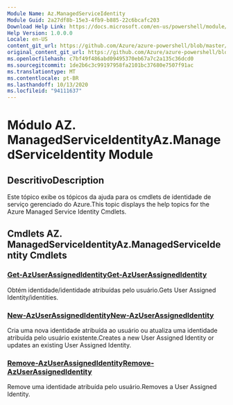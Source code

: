 ```yaml
---
Module Name: Az.ManagedServiceIdentity
Module Guid: 2a27df8b-15e3-4fb9-b885-22c6bcafc203
Download Help Link: https://docs.microsoft.com/en-us/powershell/module/az.managedserviceidentity
Help Version: 1.0.0.0
Locale: en-US
content_git_url: https://github.com/Azure/azure-powershell/blob/master/src/ManagedServiceIdentity/ManagedServiceIdentity/help/Az.ManagedServiceIdentity.md
original_content_git_url: https://github.com/Azure/azure-powershell/blob/master/src/ManagedServiceIdentity/ManagedServiceIdentity/help/Az.ManagedServiceIdentity.md
ms.openlocfilehash: c7bf49f486abd09495370eb67a7c2a135c36dcd0
ms.sourcegitcommit: 1de2b6c3c99197958fa2101bc37680e7507f91ac
ms.translationtype: MT
ms.contentlocale: pt-BR
ms.lasthandoff: 10/13/2020
ms.locfileid: "94111637"
---
```

# <span data-ttu-id="b0488-101">Módulo AZ. ManagedServiceIdentity</span><span class="sxs-lookup"><span data-stu-id="b0488-101">Az.ManagedServiceIdentity Module</span></span>
## <span data-ttu-id="b0488-102">Descritivo</span><span class="sxs-lookup"><span data-stu-id="b0488-102">Description</span></span>
<span data-ttu-id="b0488-103">Este tópico exibe os tópicos da ajuda para os cmdlets de identidade de serviço gerenciado do Azure.</span><span class="sxs-lookup"><span data-stu-id="b0488-103">This topic displays the help topics for the Azure Managed Service Identity Cmdlets.</span></span>

## <span data-ttu-id="b0488-104">Cmdlets AZ. ManagedServiceIdentity</span><span class="sxs-lookup"><span data-stu-id="b0488-104">Az.ManagedServiceIdentity Cmdlets</span></span>
### [<span data-ttu-id="b0488-105">Get-AzUserAssignedIdentity</span><span class="sxs-lookup"><span data-stu-id="b0488-105">Get-AzUserAssignedIdentity</span></span>](Get-AzUserAssignedIdentity.md)
<span data-ttu-id="b0488-106">Obtém identidade/identidade atribuídas pelo usuário.</span><span class="sxs-lookup"><span data-stu-id="b0488-106">Gets User Assigned Identity/identities.</span></span>

### [<span data-ttu-id="b0488-107">New-AzUserAssignedIdentity</span><span class="sxs-lookup"><span data-stu-id="b0488-107">New-AzUserAssignedIdentity</span></span>](New-AzUserAssignedIdentity.md)
<span data-ttu-id="b0488-108">Cria uma nova identidade atribuída ao usuário ou atualiza uma identidade atribuída pelo usuário existente.</span><span class="sxs-lookup"><span data-stu-id="b0488-108">Creates a new User Assigned Identity or updates an existing User Assigned Identity.</span></span>

### [<span data-ttu-id="b0488-109">Remove-AzUserAssignedIdentity</span><span class="sxs-lookup"><span data-stu-id="b0488-109">Remove-AzUserAssignedIdentity</span></span>](Remove-AzUserAssignedIdentity.md)
<span data-ttu-id="b0488-110">Remove uma identidade atribuída pelo usuário.</span><span class="sxs-lookup"><span data-stu-id="b0488-110">Removes a User Assigned Identity.</span></span>


